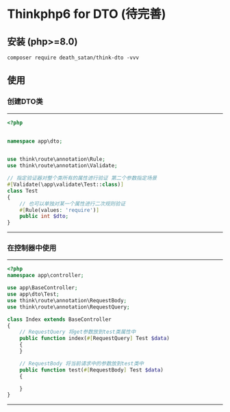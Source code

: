 # Thinkphp6 for DTO (待完善)
## 安装 (php>=8.0)

```shell
composer require death_satan/think-dto -vvv
```

## 使用
### 创建DTO类

---
```php
<?php


namespace app\dto;


use think\route\annotation\Rule;
use think\route\annotation\Validate;

// 指定验证器对整个类所有的属性进行验证 第二个参数指定场景
#[Validate(\app\validate\Test::class)]
class Test
{
    // 也可以单独对某一个属性进行二次规则验证
    #[Rule(values: 'require')]
    public int $dto;
}
```
---

### 在控制器中使用

---
```php
<?php
namespace app\controller;

use app\BaseController;
use app\dto\Test;
use think\route\annotation\RequestBody;
use think\route\annotation\RequestQuery;

class Index extends BaseController
{
    // RequestQuery 将get参数放到test类属性中
    public function index(#[RequestQuery] Test $data)
    {
    }

    // RequestBody 将当前请求中的参数放到test类中
    public function test(#[RequestBody] Test $data)
    {

    }
}
```
---
